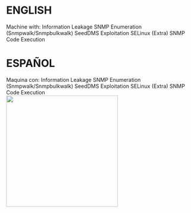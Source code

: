 # ENGLISH
Machine with:
Information Leakage
SNMP Enumeration (Snmpwalk/Snmpbulkwalk)
SeedDMS Exploitation
SELinux (Extra)
SNMP Code Execution
# ESPAÑOL
Maquina con:
Information Leakage
SNMP Enumeration (Snmpwalk/Snmpbulkwalk)
SeedDMS Exploitation
SELinux (Extra)
SNMP Code Execution
<br/>
<a href="#"><img src="https://external-content.duckduckgo.com/iu/?u=https%3A%2F%2Fmedia.giphy.com%2Fmedia%2FmDBBU8K7Np2UQs9Dqy%2Fgiphy.gif&f=1&nofb=1" width="300"/></a>

